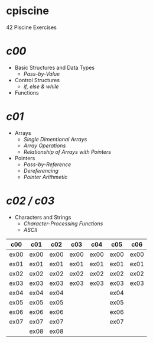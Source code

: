 # cpiscine
42 Piscine Exercises
# *c00*
- Basic Structures and Data Types
  - _Pass-by-Value_
- Control Structures
  - _if, else & while_
- Functions
# *c01*
- Arrays
  - _Single Dimentional Arrays_
  - _Array Operations_
  - _Relationship of Arrays with Pointers_
- Pointers
  - _Pass-by-Reference_
  - _Dereferencing_
  - _Pointer Arithmetic_
# *c02 / c03*
- Characters and Strings
  - _Character-Processing Functions_
  - _ASCII_

| c00  | c01  | c02  | c03  | c04  | c05  | c06  |
| ---- | ---- | ---- | ---- | ---- | ---- | ---- |
| ex00 | ex00 | ex00 | ex00 | ex00 | ex00 | ex00 |
| ex01 | ex01 | ex01 | ex01 | ex01 | ex01 | ex01 |
| ex02 | ex02 | ex02 | ex02 | ex02 | ex02 | ex02 |
| ex03 | ex03 | ex03 | ex03 | ex03 | ex03 | ex03 |
| ex04 | ex04 | ex04 |      |      | ex04 |
| ex05 | ex05 | ex05 |      |      | ex05 |
| ex06 | ex06 | ex06 |      |      | ex06 |
| ex07 | ex07 | ex07 |      |      | ex07 |
|      | ex08 | ex08 |      |      |      |
